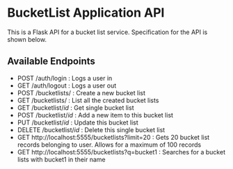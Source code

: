 BucketList Application API
==========================
This is a Flask API for a bucket list service. Specification for the API is shown below.

Available Endpoints
-------------------
* POST /auth/login : Logs a user in
* GET /auth/logout : Logs a user out
* POST /bucketlists/ : Create a new bucket list
* GET /bucketlists/ : List all the created bucket lists
* GET /bucketlist/_id_ : Get single bucket list
* POST /bucketlist/_id_ : Add a new item to this bucket list
* PUT /bucketlist/_id_ : Update this bucket list
* DELETE /bucketlist/_id_ : Delete this single bucket list
* GET http://localhost:5555/bucketlists?limit=20 : Gets 20 bucket list records belonging to user. Allows for a maximum of 100 records
* GET http://localhost:5555/bucketlists?q=bucket1 : Searches for a bucket lists with bucket1 in their name
